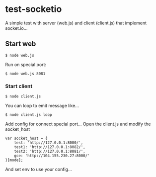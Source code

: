 # test-socketio

A simple test with server (web.js) and client (client.js) that implement socket.io...

## Start web

```
$ node web.js
```

Run on special port:

```
$ node web.js 8081
```

### Start client

```
$ node client.js
```

You can loop to emit message like...

```
$ node client.js loop
```

Add config for connect special port... 
Open the client.js and modify the socket_host

```
var socket_host = {
    test: 'http://127.0.0.1:8000/',
    test1: 'http://127.0.0.1:8082/',
    test2: 'http://127.0.0.1:8081/',
    gce: 'http://104.155.230.27:8000/'
}[mode];
```

And set env to use your config...
